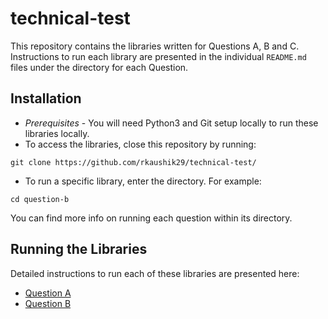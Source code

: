 # technical-test

This repository contains the libraries written for Questions A, B and C. Instructions to run each library are presented in the individual `README.md` files under the directory for each Question.

## Installation
- *Prerequisites* - You will need Python3 and Git setup locally to run these libraries locally. 
- To access the libraries, close this repository by running:
```
git clone https://github.com/rkaushik29/technical-test/
```
- To run a specific library, enter the directory. For example:
```
cd question-b
```

You can find more info on running each question within its directory.

## Running the Libraries
Detailed instructions to run each of these libraries are presented here:
- [Question A](question-a/readme.md)
- [Question B](question-b/readme.md)

